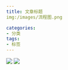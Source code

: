 ```yaml
---
title: 文章标题
img:/images/流程图.png

categories:
- 分类
tags:
- 标签
---
```




![](/images/IMG_6009.JPG)
![](/images/流程图.png)
